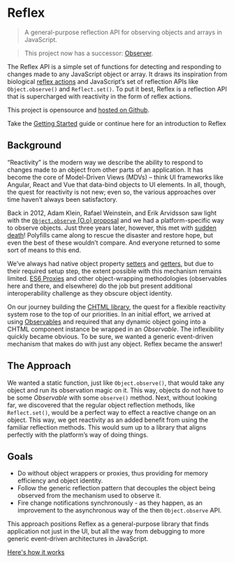 # Reflex

> A general-purpose reflection API for observing objects and arrays in JavaScript.

> This project now has a successor: [Observer](/observer/).

The Reflex API is a simple set of functions for detecting and responding to changes made to any JavaScript object or array. It draws its inspiration from biological [reflex actions](https://en.wikipedia.org/wiki/Reflex) and JavaScript’s set of reflection APIs like `Object.observe()` and `Reflect.set()`. To put it best, Reflex is a reflection API that is supercharged with reactivity in the form of reflex actions.

This project is opensource and [hosted on Github](https://github.com/web-native/reflex).

Take the [Getting Started](guide.md) guide or continue here for an introduction to Reflex

## Background

“Reactivity” is the modern way we describe the ability to respond to changes made to an object from other parts of an application. It has become the core of Model-Driven Views \(MDVs\) – think UI frameworks like Angular, React and Vue that data-bind objects to UI elements. In all, though, the quest for reactivity is not new; even so, the various approaches over time haven’t always been satisfactory.

Back in 2012, Adam Klein, Rafael Weinstein, and Erik Arvidsson saw light with the [`Object.observe` \(O.o\) proposal](https://arv.github.io/ecmascript-object-observe) and we had a platform-specific way to observe objects. Just three years later, however, this met with [sudden death](https://esdiscuss.org/topic/an-update-on-object-observe)! Polyfills came along to rescue the disaster and restore hope, but even the best of these wouldn’t compare. And everyone returned to some sort of means to this end.

We’ve always had native object property [setters](https://developer.mozilla.org/en-US/docs/Web/JavaScript/Reference/Functions/set) and [getters](https://developer.mozilla.org/en-US/docs/Web/JavaScript/Reference/Functions/get), but due to their required setup step, the extent possible with this mechanism remains limited. [ES6 Proxies](https://developer.mozilla.org/en-US/docs/Web/JavaScript/Reference/Global_Objects/Proxy) and other object-wrapping methodologies \(observables here and there, and elsewhere\) do the job but present additional interoperability challenge as they obscure object identity.

On our journey building the [CHTML library](https://github.com/web-native/chtml), the quest for a flexible reactivity system rose to the top of our priorities. In an initial effort, we arrived at using [Observables](https://github.com/web-native/observable) and required that any dynamic object going into a CHTML component instance be wrapped in an _Observable_. The inflexibility quickly became obvious. To be sure, we wanted a generic event-driven mechanism that makes do with just any object. Reflex became the answer!

## The Approach

We wanted a static function, just like `Object.observe()`, that would take any object and run its observation magic on it. This way, objects do not have to be some _Observable_ with some `observe()` method. Next, without looking far, we discovered that the regular object reflection methods, like `Reflect.set()`, would be a perfect way to effect a reactive change on an object. This way, we get reactivity as an added benefit from using the familiar reflection methods. This would sum up to a library that aligns perfectly with the platform’s way of doing things.

## Goals

* Do without object wrappers or proxies, thus providing for memory efficiency and object identity.
* Follow the generic reflection pattern that decouples the object being observed from the mechanism used to observe it.
* Fire change notifications synchronously - as they happen, as an improvement to the asynchronous way of the then `Object.observe` API.

This approach positions Reflex as a general-purpose library that finds application not just in the UI, but all the way from debugging to more generic event-driven architectures in JavaScript.

[Here's how it works](guide.md)

